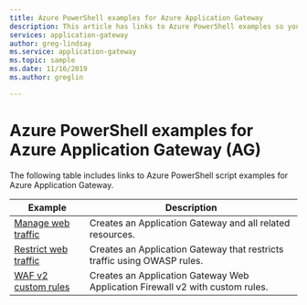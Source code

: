 ```yaml
---
title: Azure PowerShell examples for Azure Application Gateway
description: This article has links to Azure PowerShell examples so you can quickly deploy Azure Application Gateway configured in various ways.
services: application-gateway
author: greg-lindsay
ms.service: application-gateway
ms.topic: sample
ms.date: 11/16/2019
ms.author: greglin

---
```

# Azure PowerShell examples for Azure Application Gateway (AG)

The following table includes links to Azure PowerShell script examples for Azure Application Gateway.

| Example | Description |
|-------- | ----------- |
| [Manage web traffic](./scripts/create-vmss-powershell.md) | Creates an Application Gateway and all related resources.|
| [Restrict web traffic](./scripts/create-vmss-waf-powershell.md) | Creates an Application Gateway that restricts traffic using OWASP rules.|
|[WAF v2 custom rules](scripts/waf-custom-rules-powershell.md)|Creates an Application Gateway Web Application Firewall v2 with custom rules.|